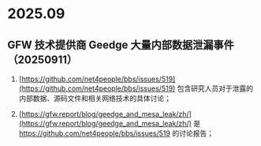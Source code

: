# 2025.09

## GFW 技术提供商 Geedge 大量内部数据泄漏事件（20250911）

1. [https://github.com/net4people/bbs/issues/519](https://github.com/net4people/bbs/issues/519) 包含研究人员对于泄露的内部数据、源码文件和相关网络技术的具体讨论；

2. [https://gfw.report/blog/geedge_and_mesa_leak/zh/](https://gfw.report/blog/geedge_and_mesa_leak/zh/) 是 https://github.com/net4people/bbs/issues/519 的讨论报告；
